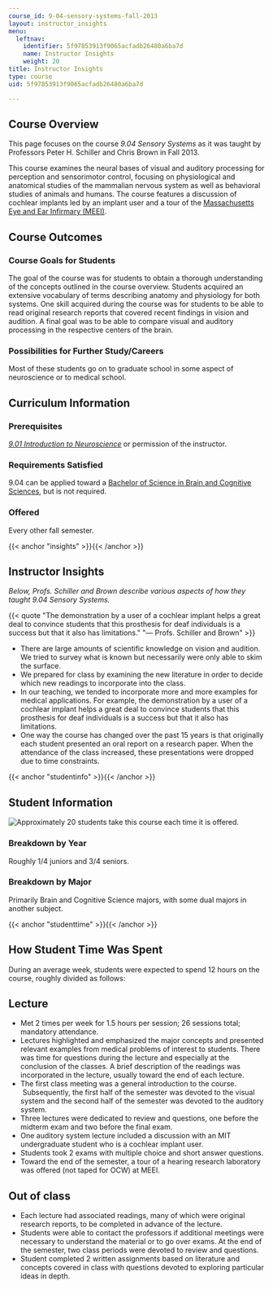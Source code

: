 ```yaml
---
course_id: 9-04-sensory-systems-fall-2013
layout: instructor_insights
menu:
  leftnav:
    identifier: 5f97853913f9065acfadb26480a6ba7d
    name: Instructor Insights
    weight: 20
title: Instructor Insights
type: course
uid: 5f97853913f9065acfadb26480a6ba7d

---
```


Course Overview
---------------

This page focuses on the course _9.04 Sensory Systems_ as it was taught by Professors Peter H. Schiller and Chris Brown in Fall 2013.

This course examines the neural bases of visual and auditory processing for perception and sensorimotor control, focusing on physiological and anatomical studies of the mammalian nervous system as well as behavioral studies of animals and humans. The course features a discussion of cochlear implants led by an implant user and a tour of the [Massachusetts Eye and Ear Infirmary (MEEI)](http://www.masseyeandear.org/).

Course Outcomes
---------------

### Course Goals for Students

The goal of the course was for students to obtain a thorough understanding of the concepts outlined in the course overview. Students acquired an extensive vocabulary of terms describing anatomy and physiology for both systems. One skill acquired during the course was for students to be able to read original research reports that covered recent findings in vision and audition. A final goal was to be able to compare visual and auditory processing in the respective centers of the brain.

### Possibilities for Further Study/Careers

Most of these students go on to graduate school in some aspect of neuroscience or to medical school.

Curriculum Information
----------------------

### Prerequisites

[_9.01 Introduction to Neuroscience_](/courses/9-01-introduction-to-neuroscience-fall-2007/) or permission of the instructor.

### Requirements Satisfied

9.04 can be applied toward a [Bachelor of Science in Brain and Cognitive Sciences](http://catalog.mit.edu/schools/science/brain-cognitive-sciences/), but is not required.

### Offered

Every other fall semester.

{{< anchor "insights" >}}{{< /anchor >}}

Instructor Insights
-------------------

_Below, Profs. Schiller and Brown describe various aspects of how they taught 9.04 Sensory Systems._

{{< quote "The demonstration by a user of a cochlear implant helps a great deal to convince students that this prosthesis for deaf individuals is a success but that it also has limitations." "— Profs. Schiller and Brown" >}}

*   There are large amounts of scientific knowledge on vision and audition. We tried to survey what is known but necessarily were only able to skim the surface.
*   We prepared for class by examining the new literature in order to decide which new readings to incorporate into the class.
*   In our teaching, we tended to incorporate more and more examples for medical applications. For example, the demonstration by a user of a cochlear implant helps a great deal to convince students that this prosthesis for deaf individuals is a success but that it also has limitations.
*   One way the course has changed over the past 15 years is that originally each student presented an oral report on a research paper. When the attendance of the class increased, these presentations were dropped due to time constraints.

{{< anchor "studentinfo" >}}{{< /anchor >}}

Student Information
-------------------

![Approximately 20 students take this course each time it is offered.](/coursemedia/9-04-sensory-systems-fall-2013/9ae51e9bc56ac9e49e11730eeed510f9_9-04_stat-students.png)

### Breakdown by Year

Roughly 1/4 juniors and 3/4 seniors.

### Breakdown by Major

Primarily Brain and Cognitive Science majors, with some dual majors in another subject.

{{< anchor "studenttime" >}}{{< /anchor >}}

How Student Time Was Spent
--------------------------

During an average week, students were expected to spend 12 hours on the course, roughly divided as follows:

Lecture
-------

*   Met 2 times per week for 1.5 hours per session; 26 sessions total; mandatory attendance.
*   Lectures highlighted and emphasized the major concepts and presented relevant examples from medical problems of interest to students. There was time for questions during the lecture and especially at the conclusion of the classes. A brief description of the readings was incorporated in the lecture, usually toward the end of each lecture.
*   The first class meeting was a general introduction to the course.  Subsequently, the first half of the semester was devoted to the visual system and the second half of the semester was devoted to the auditory system.
*   Three lectures were dedicated to review and questions, one before the midterm exam and two before the final exam.
*   One auditory system lecture included a discussion with an MIT undergraduate student who is a cochlear implant user.
*   Students took 2 exams with multiple choice and short answer questions.
*   Toward the end of the semester, a tour of a hearing research laboratory was offered (not taped for OCW) at MEEI.

Out of class
------------

*   Each lecture had associated readings, many of which were original research reports, to be completed in advance of the lecture.
*   Students were able to contact the professors if additional meetings were necessary to understand the material or to go over exams. At the end of the semester, two class periods were devoted to review and questions.
*   Student completed 2 written assignments based on literature and concepts covered in class with questions devoted to exploring particular ideas in depth.